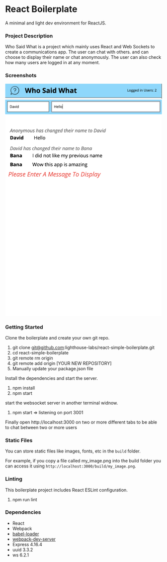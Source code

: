 React Boilerplate
=====================

A minimal and light dev environment for ReactJS.

### Project Description

Who Said What is a project which mainly uses React and Web Sockets to create a communications app. The user can chat with others.
and can choose to display their name or chat anonymously. The user can also check how many users are logged in at any moment.

### Screenshots

!["Screenshot of nav bar"](https://github.com/BanaBatshon/Chatty-App/blob/master/Imgs/NavBar.png)
!["Screenshot of chat bar"](https://github.com/BanaBatshon/Chatty-App/blob/master/Imgs/ChatBar.png)
!["Screenshot of messages area"](https://github.com/BanaBatshon/Chatty-App/blob/master/Imgs/MsgsArea.png)

### Getting Started

Clone the boilerplate and create your own git repo.

1. git clone git@github.com:lighthouse-labs/react-simple-boilerplate.git
2. cd react-simple-boilerplate
3. git remote rm origin
4. git remote add origin [YOUR NEW REPOSITORY]
5. Manually update your package.json file


Install the dependencies and start the server.

1. npm install
2. npm start


start the websocket server in another terminal widnow.

1. npm start => listening on port 3001

Finally open http://localhost:3000 on two or more different tabs to be able to chat between two or more users


### Static Files

You can store static files like images, fonts, etc in the `build` folder.

For example, if you copy a file called my_image.png into the build folder you can access it using `http://localhost:3000/build/my_image.png`.

### Linting

This boilerplate project includes React ESLint configuration.

1. npm run lint

### Dependencies

* React
* Webpack
* [babel-loader](https://github.com/babel/babel-loader)
* [webpack-dev-server](https://github.com/webpack/webpack-dev-server)
* Express 4.16.4
* uuid 3.3.2
* ws 6.2.1